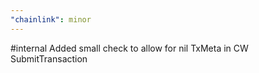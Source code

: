 ```yaml
---
"chainlink": minor
---
```


#internal Added small check to allow for nil TxMeta in CW SubmitTransaction
